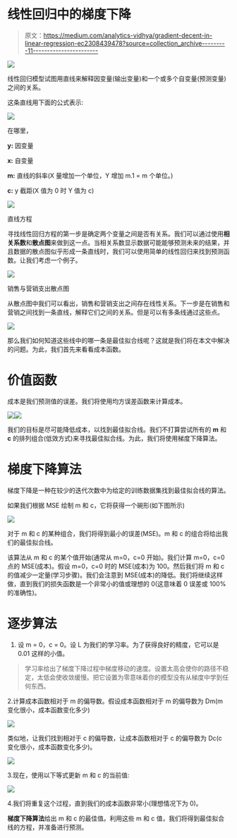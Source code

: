 # 线性回归中的梯度下降

> 原文：<https://medium.com/analytics-vidhya/gradient-decent-in-linear-regression-ec2308439478?source=collection_archive---------11----------------------->

![](img/d6cf25a3493c875321b05970a4820d07.png)

线性回归模型试图用直线来解释因变量(输出变量)和一个或多个自变量(预测变量)之间的关系。

这条直线用下面的公式表示:

![](img/49344002f879c16752a4da89847cc298.png)

在哪里，

**y:** 因变量

**x:** 自变量

**m:** 直线的斜率(X 量增加一个单位，Y 增加 m.1 = m 个单位。)

**c:** y 截距(X 值为 0 时 Y 值为 c)

![](img/4c5168d5e8425f5b4da05da24d4539ff.png)

直线方程

寻找线性回归方程的第一步是确定两个变量之间是否有关系。我们可以通过使用**相关系数**和**散点图**来做到这一点。当相关系数显示数据可能能够预测未来的结果，并且数据的散点图似乎形成一条直线时，我们可以使用简单的线性回归来找到预测函数。让我们考虑一个例子。

![](img/d9556e8203a37bf6dadae37122fcadfe.png)

销售与营销支出散点图

从散点图中我们可以看出，销售和营销支出之间存在线性关系。下一步是在销售和营销之间找到一条直线，解释它们之间的关系。但是可以有多条线通过这些点。

![](img/76224dda730b6550222caf4ceba9ce3d.png)

那么我们如何知道这些线中的哪一条是最佳拟合线呢？这就是我们将在本文中解决的问题。为此，我们首先来看看成本函数。

# 价值函数

成本是我们预测值的误差。我们将使用均方误差函数来计算成本。

![](img/b62cf44a6482fa534b7450950418a6ff.png)![](img/b0ab0a6fe08563c054186341669bb75a.png)

我们的目标是尽可能降低成本，以找到最佳拟合线。我们不打算尝试所有的 **m** 和 **c** 的排列组合(低效方式)来寻找最佳拟合线。为此，我们将使用梯度下降算法。

# 梯度下降算法

梯度下降是一种在较少的迭代次数中为给定的训练数据集找到最佳拟合线的算法。

如果我们根据 MSE 绘制 m 和 c，它将获得一个碗形(如下图所示)

![](img/7df062f6e772013b49b0f5048d457d44.png)

对于 m 和 c 的某种组合，我们将得到最小的误差(MSE)。m 和 c 的组合将给出我们的最佳拟合线。

该算法从 m 和 c 的某个值开始(通常从 m=0，c=0 开始)。我们计算 m=0，c=0 点的 MSE(成本)。假设 m=0，c=0 时的 MSE(成本)为 100。然后我们将 m 和 c 的值减少一定量(学习步骤)。我们会注意到 MSE(成本)的降低。我们将继续这样做，直到我们的损失函数是一个非常小的值或理想的 0(这意味着 0 误差或 100%的准确性)。

# 逐步算法

1.  设 m = 0，c = 0。设 L 为我们的学习率。为了获得良好的精度，它可以是 0.01 这样的小值。

> 学习率给出了梯度下降过程中梯度移动的速度。设置太高会使你的路径不稳定，太低会使收敛缓慢。把它设置为零意味着你的模型没有从梯度中学到任何东西。

2.计算成本函数相对于 m 的偏导数。假设成本函数相对于 m 的偏导数为 Dm(m 变化很小，成本函数变化多少)

![](img/4a696f8657d203711a54351887355358.png)

类似地，让我们找到相对于 c 的偏导数，让成本函数相对于 c 的偏导数为 Dc(c 变化很小，成本函数变化多少)。

![](img/2bf801f0f04d62b034d0dc3028cc8bc7.png)

3.现在，使用以下等式更新 m 和 c 的当前值:

![](img/e1f09d7c46dd3656825a1f5a07fd2647.png)

4.我们将重复这个过程，直到我们的成本函数非常小(理想情况下为 0)。

**梯度下降算法**给出 m 和 c 的最佳值。利用这些 m 和 c 值，我们将得到最佳拟合线的方程，并准备进行预测。